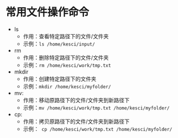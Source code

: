 # 常用文件操作命令

* ls
    * 作用：查看特定路径下的文件/文件夹
    * 示例：```ls /home/kesci/input/```
* rm
    * 作用：删除特定路径下的文件/文件夹
    * 示例：```rm /home/kesci/work/tmp.txt``` 
* mkdir 
    * 作用：创建特定路径下的文件夹
    * 示例：```mkdir /home/kesci/myfolder/```
* mv:
    * 作用：移动原路径下的文件/文件夹到新路径下
    * 示例：```mv /home/kesci/work/tmp.txt /home/kesci/myfolder/```
* cp:
    * 作用：拷贝原路径下的文件/文件夹到新路径下
    * 示例：``` cp /home/kesci/work/tmp.txt /home/kesci/myfolder/```
